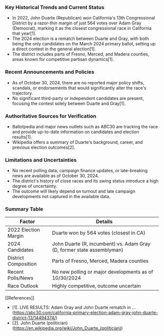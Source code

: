 ### Key Historical Trends and Current Status

- In 2022, John Duarte (Republican) won California's 13th Congressional District by a razor-thin margin of just 564 votes over Adam Gray (Democrat), marking it as the closest congressional race in California that year[1].
- The 2024 election is a rematch between Duarte and Gray, with both being the only candidates on the March 2024 primary ballot, setting up a direct contest in the general election[1].
- The district includes parts of Fresno, Merced, and Madera counties, areas known for competitive partisan dynamics[1].

### Recent Announcements and Policies

- As of October 30, 2024, there are no reported major policy shifts, scandals, or endorsements that would significantly alter the race's trajectory.
- No significant third-party or independent candidates are present, focusing the contest solely between Duarte and Gray[1].

### Authoritative Sources for Verification

- Ballotpedia and major news outlets such as ABC30 are tracking the race and provide up-to-date information on candidates and election results[1].
- Wikipedia offers a summary of Duarte's background, career, and previous election outcomes[2].

### Limitations and Uncertainties

- No recent polling data, campaign finance updates, or late-breaking news are available as of October 30, 2024.
- The district's history of close races and its swing status introduce a high degree of uncertainty.
- The outcome will likely depend on turnout and late campaign developments not captured in the available data.

### Summary Table

| Factor                | Details                                                                 |
|-----------------------|-------------------------------------------------------------------------|
| 2022 Election Margin  | Duarte won by 564 votes (closest in CA)                                 |
| 2024 Candidates       | John Duarte (R, incumbent) vs. Adam Gray (D, former state assemblyman)  |
| District Composition  | Parts of Fresno, Merced, Madera counties                                |
| Recent Polls/News     | No new polling or major developments as of 10/30/2024                   |
| Race Outlook          | Highly competitive, outcome uncertain                                   |

[[References]]
- [1]. LIVE RESULTS: Adam Gray and John Duarte rematch in ... (https://abc30.com/california-primary-election-adam-gray-john-duarte-district-13/14494374/)
- [2]. John Duarte (politician) (https://en.wikipedia.org/wiki/John_Duarte_(politician))